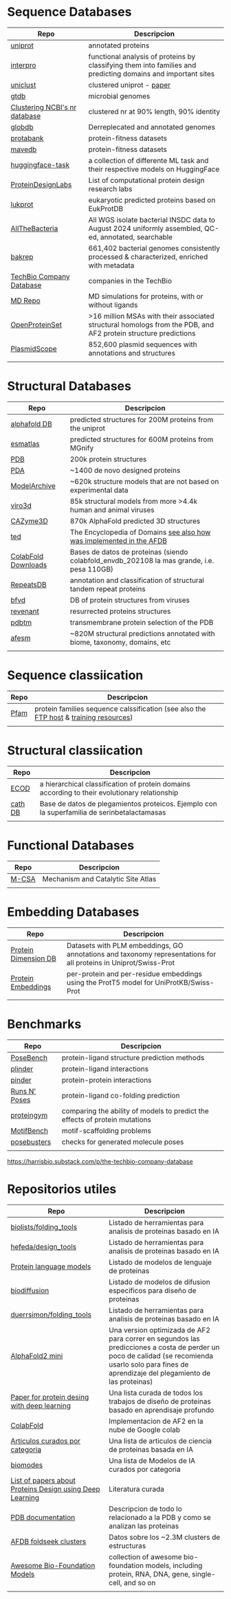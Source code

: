 # Sequence Databases
| Repo | Descripcion | 
|-----------|-----------| 
| [uniprot](https://www.uniprot.org/) | annotated proteins |
| [interpro](https://www.ebi.ac.uk/interpro/) |   functional analysis of proteins by classifying them into families and predicting domains and important sites |
| [uniclust](https://gwdu111.gwdg.de/%7Ecompbiol/uniclust/2023_02/) | clustered uniprot - [paper](https://academic.oup.com/nar/article/45/D1/D170/2605730) |
| [gtdb](https://gtdb.ecogenomic.org/) | microbial genomes |
| [Clustering NCBI's nr database](https://github.com/Arcadia-Science/2023-nr-clustering) | clustered nr at 90% length, 90% identity |
| [globdb](https://globdb.org/) | Derreplecated and annotated genomes |
| [protabank](https://www.protabank.org/) | protein-fitness datasets |
| [mavedb](https://www.mavedb.org/) | protein-fitness datasets |
| [huggingface-task](https://huggingface.co/tasks) | a collection of differente ML task and their respective models on HuggingFace |
| [ProteinDesignLabs](https://github.com/Zuricho/ProteinDesignLabs) | List of computational protein design research labs |
| [lukprot](https://zenodo.org/records/13829058) |  eukaryotic predicted proteins based on EukProtDB |
| [AllTheBacteria](https://github.com/AllTheBacteria/AllTheBacteria) |  All WGS isolate bacterial INSDC data to August 2024 uniformly assembled, QC-ed, annotated, searchable |
| [bakrep](https://bakrep.computational.bio/) |  661,402 bacterial genomes consistently processed & characterized, enriched with metadata |
| [TechBio Company Database](https://harrisbio.substack.com/p/the-techbio-company-database) |  companies in the TechBio |
| [MD Repo](https://mdrepo.org/) | MD simulations for proteins, with or without ligands  |
| [OpenProteinSet](https://registry.opendata.aws/openfold/) |  >16 million MSAs with their associated structural homologs from the PDB, and AF2 protein structure predictions |
| [PlasmidScope](https://plasmid.deepomics.org/) |   852,600 plasmid sequences with annotations and structures |
| []() |   |


# Structural Databases
| Repo | Descripcion | 
|-----------|-----------| 
| [alphafold DB](https://alphafold.ebi.ac.uk/) | predicted structures for 200M proteins from the uniprot  |
| [esmatlas](https://esmatlas.com/) | predicted structures for 600M proteins from MGnify  |
| [PDB](https://www.rcsb.org/stats/) | 200k protein structures |
| [PDA](https://pragmaticproteindesign.bio.ed.ac.uk/pda/) | ~1400 de novo designed proteins |
| [ModelArchive](https://modelarchive.org/) | ~620k structure models that are not based on experimental data  |
| [viro3d](https://viro3d.cvr.gla.ac.uk/) | 85k structural models from more >4.4k human and animal viruses  |
| [CAZyme3D  ](https://pro.unl.edu/CAZyme3D/) | 870k AlphaFold predicted 3D structures  |
| [ted](https://ted.cathdb.info/) |  The Encyclopedia of Domains [see also how was implemented in the AFDB](https://www.ebi.ac.uk/about/news/updates-from-data-resources/alphafold-database-ted/)|
| [ColabFold Downloads](https://colabfold.mmseqs.com/) | Bases de datos de proteinas (siendo colabfold_envdb_202108 la mas grande, i.e. pesa 110GB)  |
| [RepeatsDB](https://repeatsdb.org/home) |  annotation and classification of structural tandem repeat proteins  |
| [bfvd](https://bfvd.steineggerlab.workers.dev/) |  DB of protein structures from viruses |
| [revenant](https://revenant.inf.pucp.edu.pe/) | resurrected proteins structures |
| [pdbtm](https://pdbtm.unitmp.org/) | transmembrane protein selection of the PDB  |
| [afesm](https://afesm.steineggerlab.workers.dev/) |  ~820M structural predictions annotated with biome, taxonomy, domains, etc |
| []() |   |


# Sequence classiication 
| Repo | Descripcion | 
|-----------|-----------|
| [Pfam](https://www.ebi.ac.uk/interpro/entry/pfam/#table) | protein families sequence calssification (see also the [FTP host](https://ftp.ebi.ac.uk/pub/databases/Pfam/releases/) & [training resources](https://pfam-docs.readthedocs.io/en/latest/training.html)) |
| []() |   |

# Structural classiication 
| Repo | Descripcion | 
|-----------|-----------|
| [ECOD](http://prodata.swmed.edu/ecod/) | a hierarchical classification of protein domains according to their evolutionary relationship |
| [cath DB](https://www.cathdb.info/version/v4_3_0/superfamily/3.40.710.10) | Base de datos de plegamientos proteicos. Ejemplo con la superfamilia de serinbetalactamasas|
| []() |   |

# Functional Databases
| Repo | Descripcion | 
|-----------|-----------|
| [M-CSA](https://www.ebi.ac.uk/thornton-srv/m-csa/browse/) | Mechanism and Catalytic Site Atlas |
| []() |   |

# Embedding Databases
| Repo | Descripcion | 
|-----------|-----------|
| [Protein Dimension DB](https://github.com/pentalpha/protein_dimension_db) | Datasets with PLM embeddings, GO annotations and taxonomy representations for all proteins in Uniprot/Swiss-Prot  |
| [Protein Embeddings](https://www.uniprot.org/help/embeddings) | per-protein and per-residue embeddings using the ProtT5 model for UniProtKB/Swiss-Prot |
| []() |   |

# Benchmarks
| Repo | Descripcion | 
|-----------|-----------| 
| [PoseBench](https://github.com/BioinfoMachineLearning/PoseBench) | protein-ligand structure prediction methods |
| [plinder](https://www.plinder.sh/) |  protein-ligand interactions |
| [pinder](https://www.pinder.sh/) | protein-protein interactions   |
| [Runs N' Poses](https://github.com/plinder-org/runs-n-poses) | protein-ligand co-folding prediction  |
| [proteingym](https://proteingym.org/) | comparing the ability of models to predict the effects of protein mutations  |
| [MotifBench](https://github.com/blt2114/MotifBench) | motif-scaffolding problems  |
| [posebusters](https://github.com/maabuu/posebusters) |  checks for generated molecule poses |
| []() |   |

https://harrisbio.substack.com/p/the-techbio-company-database

# Repositorios utiles  
| Repo | Descripcion | 
|-----------|-----------| 
| [biolists/folding_tools](https://github.com/biolists/folding_tools) | Listado de herramientas para analisis de proteinas basado en IA |
| [hefeda/design_tools](https://github.com/hefeda/design_tools) | Listado de herramientas para analisis de proteinas basado en IA  |
| [Protein language models](https://github.com/biolists/folding_tools/blob/main/pLM.md) | Listado de modelos de lenguaje de proteinas |
| [biodiffusion](https://github.com/biolists/biodiffusion) | Listado de modelos de difusion especificos para diseño de proteinas  |
| [duerrsimon/folding_tools](https://github.com/duerrsimon/folding_tools/) | Listado de herramientas para analisis de proteinas basado en IA  |
| [AlphaFold2 mini](https://twitter.com/sokrypton/status/1535857255647690753) | Una version optimizada de AF2 para correr en segundos las predicciones a costa de perder un poco de calidad (se recomienda usarlo solo para fines de aprendizaje del plegamiento de las proteinas) |
| [Paper for protein desing with deep learning ](https://github.com/Peldom/papers_for_protein_design_using_DL) | Una lista curada de todos los trabajos de diseño de proteinas basado en aprendisaje profundo  |
| [ColabFold](https://github.com/sokrypton/ColabFold) | Implementacion de AF2 en la nube de Google colab  |
| [Articulos curados por categoria](https://github.com/Peldom/papers_for_protein_design_using_DL) | Una lista de articulos de ciencia de proteinas basada en IA  |
| [biomodes](https://abeebyekeen.com/biomodes-biomolecular-design/) | Una lista de Modelos de IA curados por categoria  |
| [List of papers about Proteins Design using Deep Learning](https://github.com/Peldom/papers_for_protein_design_using_DL) | Literatura curada |
| [PDB documentation](https://www.rcsb.org/docs/general-help/organization-of-3d-structures-in-the-protein-data-bank) | Descripcion de todo lo relacionado a la PDB y como se analizan las proteinas |
| [AFDB foldseek clusters](https://afdb-cluster.steineggerlab.workers.dev) | Datos sobre los ~2.3M clusters de estructuras |
| [Awesome Bio-Foundation Models](https://github.com/apeterswu/Awesome-Bio-Foundation-Models) | collection of awesome bio-foundation models, including protein, RNA, DNA, gene, single-cell, and so on |
| []() |   |

